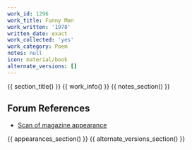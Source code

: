 ```yaml
---
work_id: 1296
work_title: Funny Man
work_written: '1978'
written_date: exact
work_collected: 'yes'
work_category: Poem
notes: null
icon: material/book
alternate_versions: []
---
```


{{ section_title() }}
{{ work_info() }}
{{ notes_section() }}
## Forum References
- [Scan of magazine appearance](https://bukowskiforum.com/threads/midatlantic-vol-3-no-11-1979.11096/)

{{ appearances_section() }}
{{ alternate_versions_section() }}